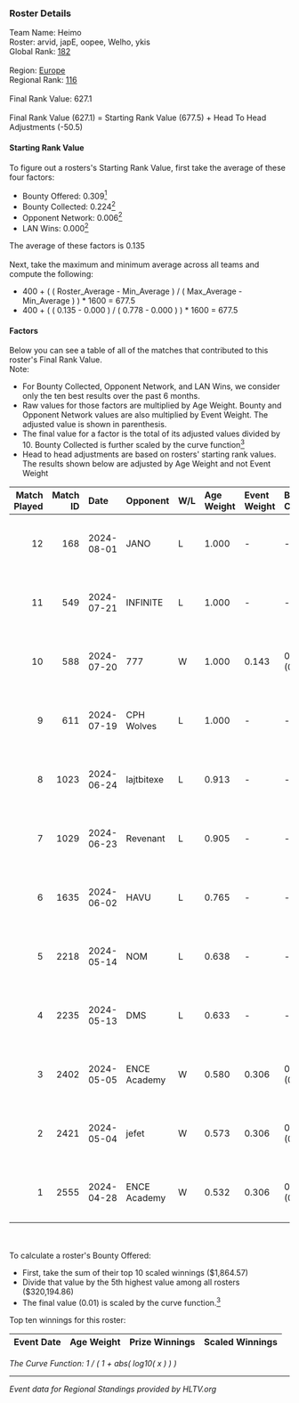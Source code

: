 ### Roster Details<br />
Team Name: Heimo<br />
Roster: arvid, japE, oopee, Welho, ykis<br />
Global Rank: [182](../../standings_global_2024_08_06.md)<br />
<br />
Region: [Europe]( ../../standings_europe_2024_08_06.md)<br />
Regional Rank: [116]( ../../standings_europe_2024_08_06.md)<br />
<br />
Final Rank Value:  627.1<br />
<br />
Final Rank Value (627.1) = Starting Rank Value (677.5) + Head To Head Adjustments (-50.5)<br />

#### Starting Rank Value<br />
To figure out a rosters's Starting Rank Value, first take the average of these four factors:<br />
- Bounty Offered: 0.309[<sup>1</sup>](#table2)
- Bounty Collected: 0.224[<sup>2</sup>](#table1)
- Opponent Network: 0.006[<sup>2</sup>](#table1)
- LAN Wins: 0.000[<sup>2</sup>](#table1)

The average of these factors is 0.135<br />
<br />
Next, take the maximum and minimum average across all teams and compute the following:<br />
- 400 + ( ( Roster_Average - Min_Average ) / ( Max_Average - Min_Average ) ) * 1600 = 677.5
- 400 + ( ( 0.135 - 0.000 ) / ( 0.778 - 0.000 ) ) * 1600 = 677.5


#### Factors<br />
Below you can see a table of all of the matches that contributed to this roster's Final Rank Value.<br />
Note:<br />

- For Bounty Collected, Opponent Network, and LAN Wins, we consider only the ten best results over the past 6 months.
- Raw values for those factors are multiplied by Age Weight. Bounty and Opponent Network values are also multiplied by Event Weight. The adjusted value is shown in parenthesis.
- The final value for a factor is the total of its adjusted values divided by 10. Bounty Collected is further scaled by the curve function[<sup>3</sup>](#curveFunction)
- Head to head adjustments are based on rosters' starting rank values. The results shown below are adjusted by Age Weight and not Event Weight
<span id="table1"></span><br />


| Match Played | Match ID | Date       | Opponent     | W/L | Age Weight | Event Weight | Bounty Collected | Opponent Network | LAN Wins  | H2H Adj. | Roster                             |
| -: | -: | :- | :- | :- | :- | :- | :- | :- | :- | -: | :- |
|           12 |      168 | 2024-08-01 | JANO         | L   | 1.000      | -            | -                | -                | -         |   -15.83 | arvid, japE, oopee, Welho, ykis    |
|           11 |      549 | 2024-07-21 | INFINITE     | L   | 1.000      | -            | -                | -                | -         |   -17.81 | arvid, japE, oopee, Welho, ykis    |
|           10 |      588 | 2024-07-20 | 777          | W   | 1.000      | 0.143        | 0.015 (0.002)    | 0.173 (0.025)    | 0 (0.000) |    16.85 | arvid, japE, oopee, Welho, ykis    |
|            9 |      611 | 2024-07-19 | CPH Wolves   | L   | 1.000      | -            | -                | -                | -         |    -7.58 | arvid, japE, oopee, Welho, ykis    |
|            8 |     1023 | 2024-06-24 | lajtbitexe   | L   | 0.913      | -            | -                | -                | -         |   -12.42 | arvid, oopee, Sm1llee, Welho, ykis |
|            7 |     1029 | 2024-06-23 | Revenant     | L   | 0.905      | -            | -                | -                | -         |    -8.65 | arvid, oopee, Sm1llee, Welho, ykis |
|            6 |     1635 | 2024-06-02 | HAVU         | L   | 0.765      | -            | -                | -                | -         |   -11.27 | arvid, japE, oopee, Welho, ykis    |
|            5 |     2218 | 2024-05-14 | NOM          | L   | 0.638      | -            | -                | -                | -         |   -13.85 | arvid, japE, oopee, Welho, ykis    |
|            4 |     2235 | 2024-05-13 | DMS          | L   | 0.633      | -            | -                | -                | -         |    -4.93 | arvid, japE, oopee, Welho, ykis    |
|            3 |     2402 | 2024-05-05 | ENCE Academy | W   | 0.580      | 0.306        | 0.003 (0.001)    | 0.104 (0.019)    | 0 (0.000) |    10.21 | arvid, japE, oopee, Welho, ykis    |
|            2 |     2421 | 2024-05-04 | jefet        | W   | 0.573      | 0.306        | 0.001 (0.000)    | 0.020 (0.004)    | 0 (0.000) |     5.31 | arvid, japE, oopee, Welho, ykis    |
|            1 |     2555 | 2024-04-28 | ENCE Academy | W   | 0.532      | 0.306        | 0.004 (0.001)    | 0.077 (0.013)    | 0 (0.000) |     9.51 | arvid, japE, oopee, Welho, ykis    |

<br />
<span id="table2"></span><br />
To calculate a roster's Bounty Offered:<br />

- First, take the sum of their top 10 scaled winnings ($1,864.57)
- Divide that value by the 5th highest value among all rosters ($320,194.86)
- The final value (0.01) is scaled by the curve function.[<sup>3</sup>](#curveFunction)

Top ten winnings for this roster:<br />

| Event Date | Age Weight | Prize Winnings | Scaled Winnings |
| :- | -: | :- | :- |


<span id="curveFunction"></span>_The Curve Function: 1 / ( 1 + abs( log10( x ) ) )_<br />

---
_Event data for Regional Standings provided by HLTV.org_<br />
